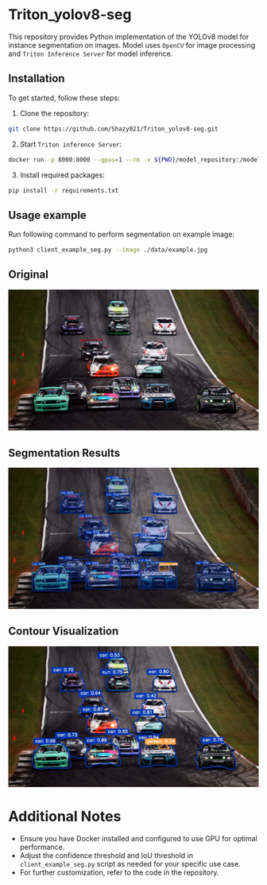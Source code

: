 # Triton_yolov8-seg
This repository provides Python implementation of the YOLOv8 model for instance segmentation on images. Model uses `OpenCV` for image processing and `Triton Inference Server` for model inference.

## Installation
To get started, follow these steps:

1. Clone the repository:
```bash
git clone https://github.com/Shazy021/Triton_yolov8-seg.git
```

2. Start `Triton inference Server`:
```bash
docker run -p 8000:8000 --gpus=1 --rm -v ${PWD}/model_repository:/models nvcr.io/nvidia/tritonserver:24.07-py3 tritonserver --model-repository=/models
```
3. Install required packages:
```bash
pip install -r requirements.txt
```

## Usage example 
Run following command to perform segmentation on example image:
```bash
python3 client_example_seg.py --image ./data/example.jpg
```

## Original
<p align="center">
  <img src="./data/example.jpg" />
</p>

## Segmentation Results
<p align="center">
  <img src="./data/demo_dd.jpg" />
</p>

## Contour Visualization
<p align="center">
  <img src="./data/demo_co.jpg" />
</p>

# Additional Notes
* Ensure you have Docker installed and configured to use GPU for optimal performance.
* Adjust the confidence threshold and IoU threshold in `client_example_seg.py` script as needed for your specific use case.
* For further customization, refer to the code in the repository.